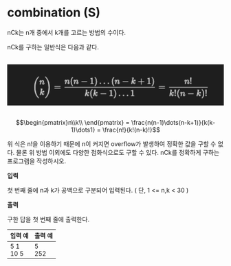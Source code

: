 combination (S)
====================================

nCk는 n개 중에서 k개를 고르는 방법의 수이다.

nCk를 구하는 일반식은 다음과 같다.

<br>
<div align="center">
<img src="./img/combination.png" align="center">
</div>
<br>

$$\begin{pmatrix}n\\k\\ \end{pmatrix} = \frac{n(n-1)\dots(n-k+1)}{k(k-1)\dots1} = \frac{n!}{k!(n-k)!}$$


위 식은 n!을 이용하기 때문에 n이 커지면 overflow가 발생하여 정확한 값을 구할 수 없다.
물론 위 방법 이외에도 다양한 점화식으로도 구할 수 있다.
nCk를 정확하게 구하는 프로그램을 작성하시오.


**입력** 

첫 번째 줄에 n과 k가 공백으로 구분되어 입력된다. ( 단, 1 <= n,k < 30 )


**출력**  

구한 답을 첫 번째 줄에 출력한다.

| 입력 예                      |출력 예                |
|---------------------------|---------------------|
|5 1 <br> 10 5  | 5 <br> 252                 |
